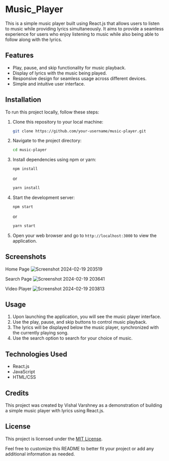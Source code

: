 # Music_Player
This is a simple music player built using React.js that allows users to listen to music while providing lyrics simultaneously. It aims to provide a seamless experience for users who enjoy listening to music while also being able to follow along with the lyrics.

## Features

- Play, pause, and skip functionality for music playback.
- Display of lyrics with the music being played.
- Responsive design for seamless usage across different devices.
- Simple and intuitive user interface.

## Installation

To run this project locally, follow these steps:

1. Clone this repository to your local machine:

   ```bash
   git clone https://github.com/your-username/music-player.git
   ```

2. Navigate to the project directory:

   ```bash
   cd music-player
   ```

3. Install dependencies using npm or yarn:

   ```bash
   npm install
   ```

   or

   ```bash
   yarn install
   ```

4. Start the development server:

   ```bash
   npm start
   ```

   or

   ```bash
   yarn start
   ```

5. Open your web browser and go to `http://localhost:3000` to view the application.

## Screenshots
Home Page
![Screenshot 2024-02-19 203519](https://github.com/real-varshney/Music_Player/assets/109132583/8b7e49c4-0066-47ee-883d-e1363a2f7afc)

Search Page
![Screenshot 2024-02-19 203641](https://github.com/real-varshney/Music_Player/assets/109132583/733b3404-f752-41f2-8d20-e5d640b19188)

Video Player
![Screenshot 2024-02-19 203813](https://github.com/real-varshney/Music_Player/assets/109132583/4ae16cf3-01ba-4297-9431-e3d8942e3831)

## Usage

1. Upon launching the application, you will see the music player interface.
2. Use the play, pause, and skip buttons to control music playback.
3. The lyrics will be displayed below the music player, synchronized with the currently playing song.
4. Use the search option to search for your choice of music.

## Technologies Used

- React.js
- JavaScript
- HTML/CSS

## Credits

This project was created by Vishal Varshney as a demonstration of building a simple music player with lyrics using React.js.

## License

This project is licensed under the [MIT License](LICENSE).
  
Feel free to customize this README to better fit your project or add any additional information as needed.
